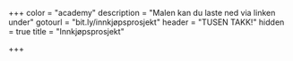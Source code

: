 +++
color = "academy"
description = "Malen kan du laste ned via linken under"
gotourl = "bit.ly/innkjøpsprosjekt"
header = "TUSEN TAKK!"
hidden = true
title = "Innkjøpsprosjekt"

+++
